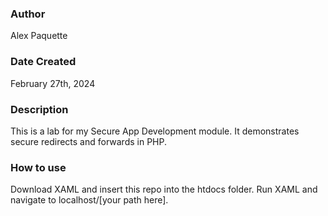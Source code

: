 ### Author
Alex Paquette

### Date Created
February 27th, 2024

### Description
This is a lab for my Secure App Development module. It demonstrates secure redirects and forwards in PHP.

### How to use
Download XAML and insert this repo into the htdocs folder. Run XAML and navigate to localhost/[your path here].
